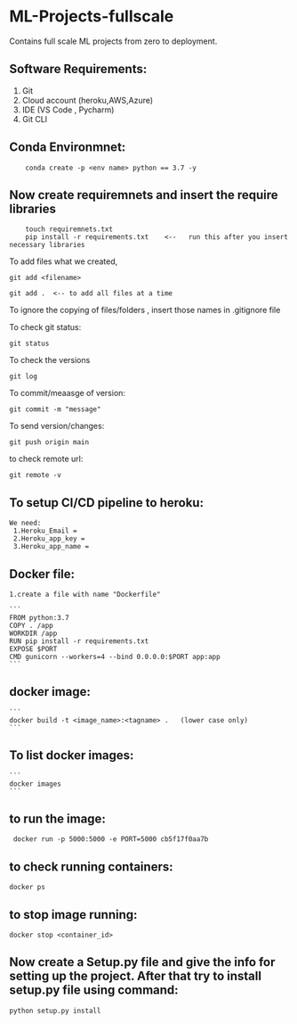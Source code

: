 # ML-Projects-fullscale

Contains full scale ML projects from  zero to deployment.


## Software Requirements:

1. Git
2. Cloud account (heroku,AWS,Azure)
3. IDE (VS Code , Pycharm)
4. Git CLI

## Conda Environmnet:

```
    conda create -p <env name> python == 3.7 -y
```
## Now create requiremnets and insert the require libraries
```
    touch requiremnets.txt  
    pip install -r requirements.txt    <--   run this after you insert necessary libraries

```

To add files what we created,
```
git add <filename>
```
```
git add .  <-- to add all files at a time
```

To ignore the copying of files/folders , insert those names in .gitignore file

To check git status:
```
git status
```

To check the versions
```
git log
``` 

To commit/meaasge of version:

```
git commit -m "message"
```

To send version/changes:

```
git push origin main
```

to check remote url:

```
git remote -v
```

## To setup CI/CD pipeline to heroku:
    We need:
     1.Heroku_Email = 
     2.Heroku_app_key = 
     3.Heroku_app_name =


## Docker file:

    1.create a file with name "Dockerfile"

    ```
    FROM python:3.7
    COPY . /app
    WORKDIR /app
    RUN pip install -r requirements.txt
    EXPOSE $PORT
    CMD gunicorn --workers=4 --bind 0.0.0.0:$PORT app:app
    ```

## docker image:

    ```
    docker build -t <image_name>:<tagname> .   (lower case only)
    ```

## To list docker images:
    ```
    docker images  
    ```



## to run the image:
```
 docker run -p 5000:5000 -e PORT=5000 cb5f17f0aa7b
```
## to check running containers:
```
docker ps
```
## to stop image running:
```
docker stop <container_id>
```

## Now create a Setup.py file and give the info for setting up the project. After that try to install setup.py file using command:
```
python setup.py install
```
